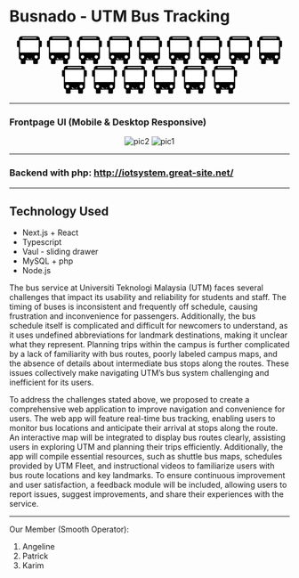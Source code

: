 # Busnado - UTM Bus Tracking
<p align="center">
<img src="./public/assets/logo512.png" alt="logo" width="50" />
<img src="./public/assets/logo512.png" alt="logo" width="50" />
<img src="./public/assets/logo512.png" alt="logo" width="50" />
<img src="./public/assets/logo512.png" alt="logo" width="50" />
<img src="./public/assets/logo512.png" alt="logo" width="50" />
<img src="./public/assets/logo512.png" alt="logo" width="50" />
<img src="./public/assets/logo512.png" alt="logo" width="50" />
<img src="./public/assets/logo512.png" alt="logo" width="50" />
<img src="./public/assets/logo512.png" alt="logo" width="50" />
<img src="./public/assets/logo512.png" alt="logo" width="50" />
<img src="./public/assets/logo512.png" alt="logo" width="50" />
<img src="./public/assets/logo512.png" alt="logo" width="50" />
<img src="./public/assets/logo512.png" alt="logo" width="50" />
<img src="./public/assets/logo512.png" alt="logo" width="50" />
<img src="./public/assets/logo512.png" alt="logo" width="50" />

---
### Frontpage UI (Mobile & Desktop Responsive)
<p align="center">
  <img src="https://media0.giphy.com/media/v1.Y2lkPTc5MGI3NjExeXV6d2ZheGgyMG9zemRoNmxqaDNhZWF6ZGFpMHA5ZWVtaDJ1azJvbyZlcD12MV9pbnRlcm5hbF9naWZfYnlfaWQmY3Q9Zw/pM4Hhl8kJNAKvPjBEM/giphy.gif" alt="pic2" />
  <img src="https://media0.giphy.com/media/v1.Y2lkPTc5MGI3NjExajZocGZ1YzJjZjcyMGdnYXQ3Y3lkMG0xcHZyNmk5OW94ODJvd243OSZlcD12MV9pbnRlcm5hbF9naWZfYnlfaWQmY3Q9Zw/LpxTr9t786Xro67N4Q/giphy.gif" alt="pic1" />

---
### Backend with php: http://iotsystem.great-site.net/

---
## Technology Used
- Next.js + React
- Typescript
- Vaul - sliding drawer
- MySQL + php
- Node.js

The bus service at Universiti Teknologi Malaysia (UTM) faces several challenges that impact its usability and reliability for students and staff. The timing of buses is inconsistent and frequently off schedule, causing frustration and inconvenience for passengers. Additionally, the bus schedule itself is complicated and difficult for newcomers to understand, as it uses undefined abbreviations for landmark destinations, making it unclear what they represent. Planning trips within the campus is further complicated by a lack of familiarity with bus routes, poorly labeled campus maps, and the absence of details about intermediate bus stops along the routes. These issues collectively make navigating UTM’s bus system challenging and inefficient for its users.

To address the challenges stated above, we proposed to create a comprehensive web application to improve navigation and convenience for users. The web app will feature real-time bus tracking, enabling users to monitor bus locations and anticipate their arrival at stops along the route. An interactive map will be integrated to display bus routes clearly, assisting users in exploring UTM and planning their trips efficiently. Additionally, the app will compile essential resources, such as shuttle bus maps, schedules provided by UTM Fleet, and instructional videos to familiarize users with bus route locations and key landmarks. To ensure continuous improvement and user satisfaction, a feedback module will be included, allowing users to report issues, suggest improvements, and share their experiences with the service. 

---
Our Member (Smooth Operator):
1. Angeline
2. Patrick
3. Karim
